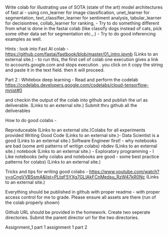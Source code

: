 
Write colab for illustrating use of SOTA (state of the art)  model architectures of fast ai - using cnn_learner for image classification, unet_learner for segmentation, text_classifier_learner for sentiment analysis, tabular_learner for decisiontree, collab_learner for ranking, - Try to do something different from what is done in the fastai colab (like classify dogs instead of cats, pick some other data set for segmentation etc.,.) - Try to do good inferencing examples as well.

Hints : look into Fast AI colab - https://github.com/fastai/fastbook/blob/master/01_intro.ipynb (Links to an external site.)  - to run this, the first cell of colab one execution gives a link to accounts.google.com and stops execution . you click on it copy the string and paste it in the text field. then it will proceed.

 

Part 2 : Whitebox deep learning - Read and perform the codelab https://codelabs.developers.google.com/codelabs/cloud-tensorflow-mnist#0

and checkin the output of the colab into github and publish the url as deliverable.   (Links to an external site.)
Submit thru github all the deliverables
 

How to do good colabs - 

Reproduceable  (Links to an external site.)Colabs for all experiments provided
Writing Good Code  (Links to an external site.)- Data Scientist is a good (Links to an external site.) Software Engineer first! - why notebooks are bad (some anti patterns of writign colabs)
nbdev (Links to an external site.)
notebook (Links to an external site.) - Exploratory programming -
I Like notebooks (why colabs and notebooks are good - some best practice patterns for colabs) (Links to an external site.)

 

Tricks and tips for writing good colabs -
https://www.youtube.com/watch?v=oCngVVBSsmA&list=PLtqF5YXg7GLlAkFCnMedsu_RzW47kR0Nc (Links to an external site.)


 

Everything should be published in github with proper readme - with proper access control for me to grade. Please ensure all assets are there (run of the colab properly shown)

 

Github URL should be provided in the homework. Create two seperate directories. Submit the parent director url for the two directories.

Assignment_1 part 1 assignment 1 part 2

